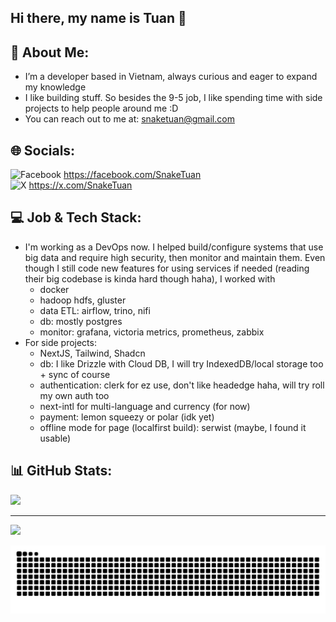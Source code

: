 ## Hi there, my name is Tuan 👋

<!--
**SnakeTuan/SnakeTuan** is a ✨ _special_ ✨ repository because its `README.md` (this file) appears on your GitHub profile.

Here are some ideas to get you started:

- 🔭 I’m currently working on ...
- 🌱 I’m currently learning ...
- 👯 I’m looking to collaborate on ...
- 🤔 I’m looking for help with ...
- 💬 Ask me about ...
- 📫 How to reach me: ...
- 😄 Pronouns: ...
- ⚡ Fun fact: ...
-->

## 💫 About Me:
- I’m a developer based in Vietnam, always curious and eager to expand my knowledge<br>
- I like building stuff. So besides the 9-5 job, I like spending time with side projects to help people around me :D<br>
- You can reach out to me at: snaketuan@gmail.com 


## 🌐 Socials:

![Facebook](https://img.shields.io/badge/Facebook-%231877F2.svg?logo=Facebook&logoColor=white) https://facebook.com/SnakeTuan <br>
![X](https://img.shields.io/badge/X-black.svg?logo=X&logoColor=white) https://x.com/SnakeTuan 

## 💻 Job & Tech Stack:
- I'm working as a DevOps now. I helped build/configure systems that use big data and require high security, then monitor and maintain them. Even though I still code new features for using services if needed (reading their big codebase is kinda hard though haha), I worked with
  - docker
  - hadoop hdfs, gluster
  - data ETL: airflow, trino, nifi
  - db: mostly postgres
  - monitor: grafana, victoria metrics, prometheus, zabbix
- For side projects:
  - NextJS, Tailwind, Shadcn
  - db: I like Drizzle with Cloud DB, I will try IndexedDB/local storage too + sync of course
  - authentication: clerk for ez use, don't like headedge haha, will try roll my own auth too
  - next-intl for multi-language and currency (for now)
  - payment: lemon squeezy or polar (idk yet)
  - offline mode for page (localfirst build): serwist (maybe, I found it usable)
 

## 📊 GitHub Stats:
<!--
![](https://github-readme-stats.vercel.app/api?username=SnakeTuan&theme=transparent&hide_border=false&include_all_commits=false&count_private=false)<br/>
![](https://github-readme-streak-stats.herokuapp.com/?user=SnakeTuan&theme=transparent&hide_border=false)<br/>
-->
![](https://github-readme-stats.vercel.app/api/top-langs/?username=SnakeTuan&theme=transparent&hide_border=false&include_all_commits=false&count_private=false&layout=compact)

---
[![](https://visitcount.itsvg.in/api?id=SnakeTuan&icon=5&color=3)](https://visitcount.itsvg.in)

<!-- Proudly created with GPRM ( https://gprm.itsvg.in ) -->

<picture>
  <source media="(prefers-color-scheme: dark)" srcset="https://raw.githubusercontent.com/SnakeTuan/SnakeTuan/output/github-contribution-grid-snake-dark.svg" />
  <source media="(prefers-color-scheme: light)" srcset="https://raw.githubusercontent.com/SnakeTuan/SnakeTuan/output/github-contribution-grid-snake.svg" />
  <img alt="github-snake" src="https://raw.githubusercontent.com/SnakeTuan/SnakeTuan/output/github-contribution-grid-snake.svg" />
</picture>

<!-- ![Snake animation](https://raw.githubusercontent.com/SnakeTuan/SnakeTuan/output/github-contribution-grid-snake-dark.svg) -->
